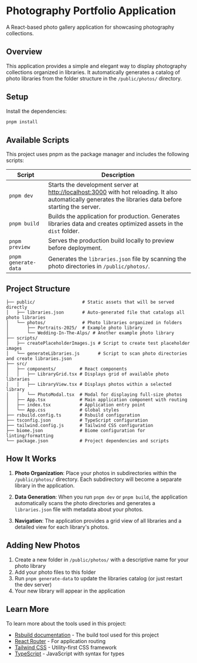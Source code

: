 # Photography Portfolio Application

A React-based photo gallery application for showcasing photography collections.

## Overview

This application provides a simple and elegant way to display photography collections organized in libraries. It automatically generates a catalog of photo libraries from the folder structure in the `/public/photos/` directory.

## Setup

Install the dependencies:

```bash
pnpm install
```

## Available Scripts

This project uses pnpm as the package manager and includes the following scripts:

| Script | Description |
|--------|-------------|
| `pnpm dev` | Starts the development server at [http://localhost:3000](http://localhost:3000) with hot reloading. It also automatically generates the libraries data before starting the server. |
| `pnpm build` | Builds the application for production. Generates libraries data and creates optimized assets in the `dist` folder. |
| `pnpm preview` | Serves the production build locally to preview before deployment. |
| `pnpm generate-data` | Generates the `libraries.json` file by scanning the photo directories in `/public/photos/`. |

## Project Structure

```
├── public/                  # Static assets that will be served directly
│   ├── libraries.json       # Auto-generated file that catalogs all photo libraries
│   └── photos/              # Photo libraries organized in folders
│       ├── Portraits-2025/  # Example photo library
│       └── Wedding-In-The-Alps/ # Another example photo library
├── scripts/
│   ├── createPlaceholderImages.js # Script to create test placeholder images
│   └── generateLibraries.js       # Script to scan photo directories and create libraries.json
├── src/
│   ├── components/         # React components
│   │   ├── LibraryGrid.tsx # Displays grid of available photo libraries
│   │   ├── LibraryView.tsx # Displays photos within a selected library
│   │   └── PhotoModal.tsx  # Modal for displaying full-size photos
│   ├── App.tsx             # Main application component with routing
│   ├── index.tsx           # Application entry point
│   └── App.css             # Global styles
├── rsbuild.config.ts       # Rsbuild configuration
├── tsconfig.json           # TypeScript configuration
├── tailwind.config.js      # Tailwind CSS configuration
├── biome.json              # Biome configuration for linting/formatting
└── package.json            # Project dependencies and scripts
```

## How It Works

1. **Photo Organization**: Place your photos in subdirectories within the `/public/photos/` directory. Each subdirectory will become a separate library in the application.

2. **Data Generation**: When you run `pnpm dev` or `pnpm build`, the application automatically scans the photo directories and generates a `libraries.json` file with metadata about your photos.

3. **Navigation**: The application provides a grid view of all libraries and a detailed view for each library's photos.

## Adding New Photos

1. Create a new folder in `/public/photos/` with a descriptive name for your photo library
2. Add your photo files to this folder
3. Run `pnpm generate-data` to update the libraries catalog (or just restart the dev server)
4. Your new library will appear in the application

## Learn More

To learn more about the tools used in this project:

- [Rsbuild documentation](https://rsbuild.rs) - The build tool used for this project
- [React Router](https://reactrouter.com/) - For application routing
- [Tailwind CSS](https://tailwindcss.com/) - Utility-first CSS framework
- [TypeScript](https://www.typescriptlang.org/) - JavaScript with syntax for types
